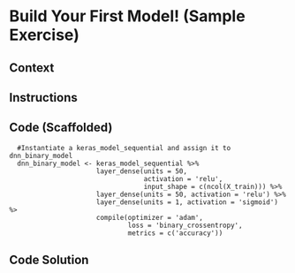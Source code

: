 # Build Your First Model! (Sample Exercise)
## Context
## Instructions
## Code (Scaffolded)
```
  #Instantiate a keras_model_sequential and assign it to dnn_binary_model
  dnn_binary_model <- keras_model_sequential %>%
                      layer_dense(units = 50,
                                  activation = 'relu',
                                  input_shape = c(ncol(X_train))) %>%
                      layer_dense(units = 50, activation = 'relu') %>%
                      layer_dense(units = 1, activation = 'sigmoid') %>
                      compile(optimizer = 'adam',
                              loss = 'binary_crossentropy',
                              metrics = c('accuracy'))
```
                      
                                  
## Code Solution
